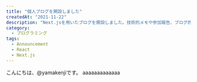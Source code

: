 ```yaml
---
title: "個人ブログを開設しました"
createdAt: "2021-11-22"
description: "Next.jsを用いたブログを開設しました。技術的メモや参加報告、ブログ的な内容はここで紹介していきます。"
category:
  - プログラミング
tags:
  - Announcement
  - React
  - Next.js
---
```


こんにちは、@yamakenjiです。
aaaaaaaaaaaaa